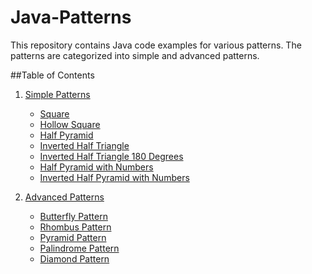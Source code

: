 # Java-Patterns
This repository contains Java code examples for various patterns. The patterns are categorized into simple and advanced patterns.

##Table of Contents
1. [Simple Patterns](#simple-patterns)
   - [Square](#square)
   - [Hollow Square](#hollow-square)
   - [Half Pyramid](#half-pyramid)
   - [Inverted Half Triangle](#inverted-half-triangle)
   - [Inverted Half Triangle 180 Degrees](#inverted-half-triangle-180-degrees)
   - [Half Pyramid with Numbers](#half-pyramid-with-numbers)
   - [Inverted Half Pyramid with Numbers](#inverted-half-pyramid-with-numbers)

2. [Advanced Patterns](#advanced-patterns)
   - [Butterfly Pattern](#butterfly-pattern)
   - [Rhombus Pattern](#rhombus-pattern)
   - [Pyramid Pattern](#pyramid-pattern)
   - [Palindrome Pattern](#palindrome-pattern)
   - [Diamond Pattern](#diamond-patterns)
